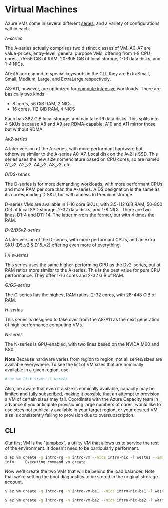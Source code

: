 Virtual Machines
================

Azure VMs come in several different [series](https://docs.microsoft.com/en-us/azure/virtual-machines/virtual-machines-linux-sizes?toc=%2fazure%2fvirtual-machines%2flinux%2ftoc.json),
and a variety of configurations within each.

_A-series_

The A-series actually comprises two distinct classes of VM.  A0-A7 are
value-prices, entry-level, general purpose VMs, offering from 1-8 CPU cores,
.75-56 GiB of RAM, 20-605 GiB of local storage, 1-16 data disks, and 1-4
NICs.

A0-A5 correspond to special keywords in the CLI, they are ExtraSmall, Small,
Medium, Large, and ExtraLarge respectively.

A8-A11, however, are optimized for [compute intensive](https://docs.microsoft.com/en-us/azure/virtual-machines/virtual-machines-linux-a8-a9-a10-a11-specs?toc=%2fazure%2fvirtual-machines%2flinux%2ftoc.json) workloads.  There are
basically two kinds:

* 8 cores, 56 GiB RAM, 2 NICs
* 16 cores, 112 GiB RAM, 4 NICS

Each has 382 GiB local storage, and can take 16 data disks.  This splits into
4 SKUs because A8 and A9 are RDMA-capable; A10 and A11 mirror those but 
without RDMA.

_Av2-series_

A later version of the A-series, with more performant hardware but otherwise
similar to the A-series A0-A7.  Local disk on the Av2 is SSD.  This series
uses the new size nomenclature based on CPU cores, so are named A1_v2, A2_v2,
A4_v2, A8_v2, etc.

_D/DS-series_

The D-series is for more demanding workloads, with more performant CPUs and
more RAM per core than the A-series.  A DS designation is the same as its
corresponding D SKU, but with access to Premium storage.

D-series VMs are available in 1-16 core SKUs, with 3.5-112 GiB RAM, 50-800
GiB of local SSD storage, 2-32 data disks, and 1-8 NICs.  There are two
lines, D1-4 and D11-14.  The latter mirrors the former, but with 4 times the
RAM.

_Dv2/DSv2-series_

A later version of the D-series, with more performant CPUs, and an extra SKU
(D5_v2 & D15_v2) offering even more of everything.

_F/Fs-series_

This series uses the same higher-performing CPU as the Dv2-series, but
at RAM ratios more similar to the A-series.  This is the best value for
pure CPU performance.  They offer 1-16 cores and 2-32 GiB of RAM.

_G/GS-series_

The G-series has the highest RAM ratios.  2-32 cores, with 28-448 GiB
of RAM.

_H-series_

This series is designed to take over from the A8-A11 as the next generation
of high-performance computing VMs.

_N-series_

The N-series is GPU-enabled, with two lines based on the NVIDA M60 and K80.

**Note** Because hardware varies from region to region, not all series/sizes
are available everywhere.  To see the list of VM sizes that are nominally
available in a given region, use

```bash
# az vm list-sizes -l westus
```

Also, be aware that even if a size is nominally available, capacity may be
limited and fully subscribed, making it possible that an attempt to provision
a VM of certain sizes may fail.  Coordinate with the Azure Capacity team in
advance if you anticipate provisioning large numbers of cores, would like
to use sizes not publically available in your target region, or your desired
VM size is consistently failing to provision due to oversubscription.

## CLI

Our first VM is the "jumpbox", a utility VM that allows us to service the
rest of the environment.  It doesn't need to be particularly performant.

```bash
$ az vm create -g intro-rg -n intro-vm --nics intro-nic -l westus --image UbuntuLTS --ssh-key-value ~/.ssh/id_rsa.pub --size Standard_A1
info:    Executing command vm create
```

Now we'll create the two VMs that will be behind the load balancer.  Note that
we're setting the boot diagnostics to be stored in the original strorage
account.

```bash
$ az vm create -g intro-rg -n intro-vm-be1 --nics intro-nic-be1 -l westus --image UbuntuLTS --ssh-key-value ~/.ssh/id_rsa.pub --size Standard_DS1 --availability-set intro-availset
```

```bash
$ az vm create -g intro-rg -n intro-vm-be2 --nics intro-nic-be2 -l westus --image UbuntuLTS --ssh-key-value ~/.ssh/id_rsa.pub --size Standard_DS1 --availability-set intro-availset
```

